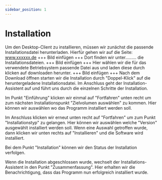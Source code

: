 ```yaml
---
sidebar_position: 1
---
```


# Installation

Um den Desktop-Client zu installieren, müssen wir zunächst die passende Installationsdatei herunterladen.
Hierfür gehen wir auf die Seite: www.xxxxxx.de
+++ Bild einfügen +++
Dort finden wir unter......... die Installationsdateien.
+++ Bild einfügen +++
Hier wählen wir die für das verwendete Betriebsystem passende Datei aus und laden diese durch klicken auf downloaden herunter.
+++ Bild einfügen +++
Nach dem Download öffnen starten wir die Installation durch "Doppel-Klick" auf die heruntergeladene Installationsdatei.
Im Anschluss geht der Installation-Assistent auf und führt uns durch die einzelnen Schritte der Installation.


Im Punkt "Einführung" klicken wir einmal auf "Fortfahren" unten recht um zum nächsten Installationspunkt "Zielvolumen auswählen" zu kommen.
Hier können wir auswählen wo das Programm installiert werden soll.


Im Anschluss klicken wir erneut unten recht auf "Fortfahren" um zum Punkt "Installationstyp" zu gelangen.
Hier können wir auswählen welche "Version" ausgewählt installiert werden soll. Wenn eine Auswahl getroffen wurde, dann klicken wir unten rechts auf
"Installieren" und die Software wird installiert.


Bei dem Punkt "Installation" können wir den Status der Installation verfolgen.


Wenn die Installation abgeschlossen wurde, wechselt der Installations-Assistent in den Punkt "Zusammenfassung".
Hier erhalten wir die Benachrichtigung, dass das Programm nun erfolgreich installiert wurde.


